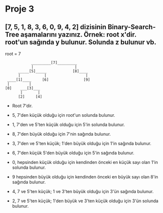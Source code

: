 # Proje 3

## [7, 5, 1, 8, 3, 6, 0, 9, 4, 2] dizisinin Binary-Search-Tree aşamalarını yazınız. Örnek: root x'dir. root'un sağında y bulunur. Solunda z bulunur vb.

root = 7

                _________[7]_________
                |                   |
          _____[5]_____            [8]____
          |           |                  |
     ____[1]____     [6]                [9]
     |         |
    [0]    ___[3]___
           |       |
          [2]     [4]



- Root 7'dir.

- 5, 7'den küçük olduğu için root'un solunda bulunur.

- 1, 7'den ve 5'ten küçük olduğu için 5'in solunda bulunur.

- 8, 7'den büyük olduğu için 7'nin sağında bulunur.

- 3, 7'den ve 5'ten küçük; 1'den büyük olduğu için 1'in sağında bulunur.

- 6, 7'den küçük 5'den büyük olduğu için 5'in sağında bulunur.

- 0, hepsinden küçük olduğu için kendinden önceki en küçük sayı olan 1'in solunda bulunur.

- 9 hepsinden büyük olduğu için kendinden önceki en büyük sayı olan 8'in sağında bulunur.

- 4, 7 ve 5'ten küçük; 1 ve 3'ten büyük olduğu için 3'ün sağında bulunur.

- 2, 7 ve 5'ten küçük; 1'den büyük ve 3'ten küçük olduğu için 3'ün solunda bulunur.
